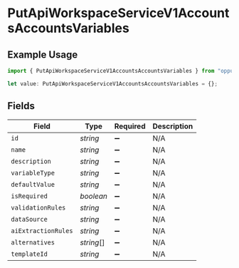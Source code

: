 # PutApiWorkspaceServiceV1AccountsAccountsVariables

## Example Usage

```typescript
import { PutApiWorkspaceServiceV1AccountsAccountsVariables } from "oppulence-backend-sdk/models/operations";

let value: PutApiWorkspaceServiceV1AccountsAccountsVariables = {};
```

## Fields

| Field               | Type                | Required            | Description         |
| ------------------- | ------------------- | ------------------- | ------------------- |
| `id`                | *string*            | :heavy_minus_sign:  | N/A                 |
| `name`              | *string*            | :heavy_minus_sign:  | N/A                 |
| `description`       | *string*            | :heavy_minus_sign:  | N/A                 |
| `variableType`      | *string*            | :heavy_minus_sign:  | N/A                 |
| `defaultValue`      | *string*            | :heavy_minus_sign:  | N/A                 |
| `isRequired`        | *boolean*           | :heavy_minus_sign:  | N/A                 |
| `validationRules`   | *string*            | :heavy_minus_sign:  | N/A                 |
| `dataSource`        | *string*            | :heavy_minus_sign:  | N/A                 |
| `aiExtractionRules` | *string*            | :heavy_minus_sign:  | N/A                 |
| `alternatives`      | *string*[]          | :heavy_minus_sign:  | N/A                 |
| `templateId`        | *string*            | :heavy_minus_sign:  | N/A                 |